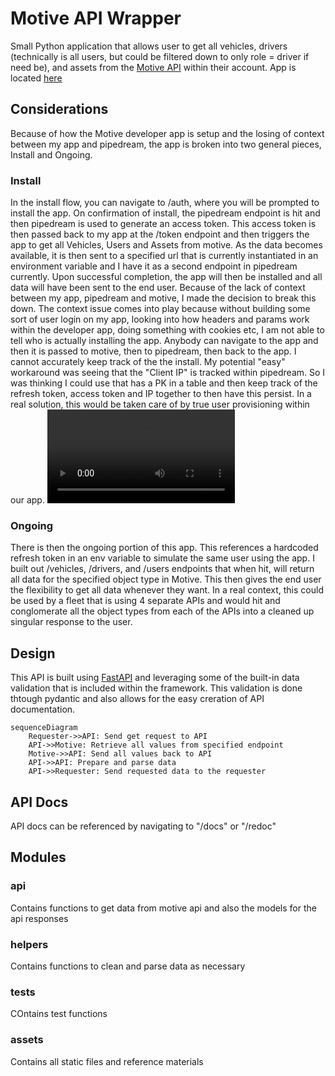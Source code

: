 # Motive API Wrapper
Small Python application that allows user to get all vehicles, drivers (technically is all users, but could be filtered down to only role = driver if need be), and assets from the [Motive API](https://developer.gomotive.com/reference/introduction) within their account. App is located [here](https://motive-api.herokuapp.com/docs) 

## Considerations
Because of how the Motive developer app is setup and the losing of context between my app and pipedream, the app is broken into two general pieces, Install and Ongoing. 
### Install
In the install flow, you can navigate to /auth, where you will be prompted to install the app. On confirmation of install, the pipedream endpoint is hit and then pipedream is used to generate an access token. This access token is then passed back to my app at the /token endpoint and then triggers the app to get all Vehicles, Users and Assets from motive. As the data becomes available, it is then sent to a specified url that is currently instantiated in an environment variable and I have it as a second endpoint in pipedream currently. Upon successful completion, the app will then be installed and all data will have been sent to the end user. Because of the lack of context between my app, pipedream and motive, I made the decision to break this down. The context issue comes into play because without building some sort of user login on my app, looking into how headers and params work within the developer app, doing something with cookies etc, I am not able to tell who is actually installing the app. Anybody can navigate to the app and then it is passed to motive, then to pipedream, then back to the app. I cannot accurately keep track of the the install. My potential "easy" workaround was seeing that the "Client IP" is tracked within pipedream. So I was thinking I could use that has a PK in a table and then keep track of the refresh token, access token and IP together to then have this persist. In a real solution, this would be taken care of by true user provisioning within our app.
![video](/assets/install.mp4)

### Ongoing
There is then the ongoing portion of this app. This references a hardcoded refresh token in an env variable to simulate the same user using the app. I built out /vehicles, /drivers, and /users endpoints that when hit, will return all data for the specified object type in Motive. This then gives the end user the flexibility to get all data whenever they want. In a real context, this could be used by a fleet that is using 4 separate APIs and would hit and conglomerate all the object types from each of the APIs into a cleaned up singular response to the user.


## Design
This API is built using [FastAPI](https://fastapi.tiangolo.com) and leveraging some of the built-in data validation that is included within the framework. This validation is done thtough pydantic and also allows for the easy creration of API documentation.
``` mermaid
sequenceDiagram
    Requester->>API: Send get request to API
    API->>Motive: Retrieve all values from specified endpoint
    Motive->>API: Send all values back to API
    API->>API: Prepare and parse data
    API->>Requester: Send requested data to the requester
```

## API Docs
API docs can be referenced by navigating to "/docs" or "/redoc"

## Modules
### api
Contains functions to get data from motive api and also the models for the api responses
### helpers
Contains functions to clean and parse data as necessary
### tests
COntains test functions
### assets
Contains all static files and reference materials